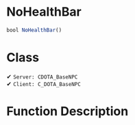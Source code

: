 # NoHealthBar
```js
bool NoHealthBar()
```
# Class
✔ `Server: CDOTA_BaseNPC`  
✔ `Client: C_DOTA_BaseNPC`  

# Function Description


